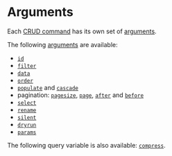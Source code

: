# Arguments

Each [CRUD command](../request/crud.md) has its own set of
[arguments](../rpc/README.md#rpc).

The following [arguments](../rpc/README.md#rpc) are available:

- [`id`](filtering.md#id-argument)
- [`filter`](filtering.md)
- [`data`](../request/crud.md#create-command)
- [`order`](sorting.md)
- [`populate`](../request/relations.md#populating-nested-collections) and
  [`cascade`](../request/relations.md#deleting-nested-collections)
- pagination: [`pagesize`](pagination.md#page-size),
  [`page`](pagination.md#offset-pagination),
  [`after`](pagination.md#cursor-pagination) and
  [`before`](pagination.md#backward-iteration)
- [`select`](selecting.md)
- [`rename`](renaming.md)
- [`silent`](silent.md)
- [`dryrun`](dryrun.md)
- [`params`](params.md)

The following query variable is also available: [`compress`](compression.md).
